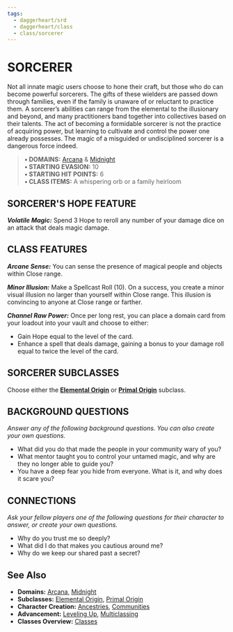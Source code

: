 ```yaml
---
tags:
  - daggerheart/srd
  - daggerheart/class
  - class/sorcerer
---
```


# SORCERER

Not all innate magic users choose to hone their craft, but those who do can become powerful sorcerers. The gifts of these wielders are passed down through families, even if the family is unaware of or reluctant to practice them. A sorcerer’s abilities can range from the elemental to the illusionary and beyond, and many practitioners band together into collectives based on their talents. The act of becoming a formidable sorcerer is not the practice of acquiring power, but learning to cultivate and control the power one already possesses. The magic of a misguided or undisciplined sorcerer is a dangerous force indeed.

> **• DOMAINS:** [Arcana](domains/Arcana.md) & [Midnight](domains/Midnight.md)  
> **• STARTING EVASION:** 10  
> **• STARTING HIT POINTS:** 6  
> **• CLASS ITEMS:** A whispering orb or a family heirloom

## SORCERER'S HOPE FEATURE

***Volatile Magic:*** Spend 3 Hope to reroll any number of your damage dice on an attack that deals magic damage.

## CLASS FEATURES

***Arcane Sense:*** You can sense the presence of magical people and objects within Close range.

***Minor Illusion:*** Make a Spellcast Roll (10). On a success, you create a minor visual illusion no larger than yourself within Close range. This illusion is convincing to anyone at Close range or farther.

***Channel Raw Power:*** Once per long rest, you can place a domain card from your loadout into your vault and choose to either:

- Gain Hope equal to the level of the card.
- Enhance a spell that deals damage, gaining a bonus to your damage roll equal to twice the level of the card.

## SORCERER SUBCLASSES

Choose either the **[Elemental Origin](subclasses/Elemental%20Origin.md)** or **[Primal Origin](subclasses/Primal%20Origin.md)** subclass.

## BACKGROUND QUESTIONS

*Answer any of the following background questions. You can also create your own questions.*

- What did you do that made the people in your community wary of you?
- What mentor taught you to control your untamed magic, and why are they no longer able to guide you?
- You have a deep fear you hide from everyone. What is it, and why does it scare you?

## CONNECTIONS

*Ask your fellow players one of the following questions for their character to answer, or create your own questions.*

- Why do you trust me so deeply?
- What did I do that makes you cautious around me?
- Why do we keep our shared past a secret?

## See Also

- **Domains:** [Arcana](domains/Arcana.md), [Midnight](domains/Midnight.md)
- **Subclasses:** [Elemental Origin](subclasses/Elemental%20Origin.md), [Primal Origin](subclasses/Primal%20Origin.md)
- **Character Creation:** [Ancestries](contents/Ancestries.md), [Communities](contents/Communities.md)
- **Advancement:** [Leveling Up](contents/Leveling%20Up.md), [Multiclassing](contents/Multiclassing.md)
- **Classes Overview:** [Classes](contents/Classes.md)

